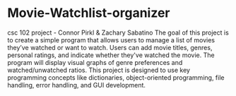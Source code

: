 # Movie-Watchlist-organizer
csc 102 project - Connor Pirkl &amp; Zachary Sabatino
The goal of this project is to create a simple program that allows users to manage a list of movies they’ve watched or want to watch. Users can add movie titles, genres, personal ratings, and indicate whether they've watched the movie. The program will display visual graphs of genre preferences and watched/unwatched ratios. This project is designed to use key programming concepts like dictionaries, object-oriented programming, file handling, error handling, and GUI development.
